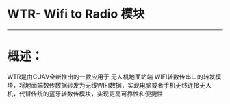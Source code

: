 # WTR- Wifi to Radio 模块

---

# 概述：

WTR是由CUAV全新推出的一款应用于 无人机地面站端 WIFI转数传串口的转发模块，将地面端数传数据转发为无线WIFI数据，实现电脑或者手机无线连接无人机，代替传统的蓝牙转数传模块，实现更高可靠性和便捷性

